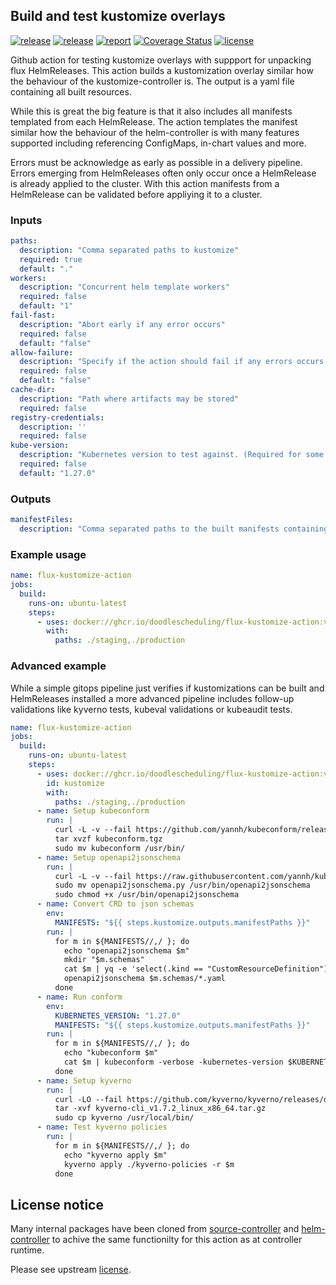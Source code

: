 ## Build and test kustomize overlays

[![release](https://img.shields.io/github/release/DoodleScheduling/flux-kustomize-action/all.svg)](https://github.com/DoodleScheduling/flux-kustomize-action/releases)
[![release](https://github.com/doodlescheduling/flux-kustomize-action/actions/workflows/release.yaml/badge.svg)](https://github.com/doodlescheduling/flux-kustomize-action/actions/workflows/release.yaml)
[![report](https://goreportcard.com/badge/github.com/DoodleScheduling/flux-kustomize-action)](https://goreportcard.com/report/github.com/DoodleScheduling/flux-kustomize-action)
[![Coverage Status](https://coveralls.io/repos/github/DoodleScheduling/flux-kustomize-action/badge.svg?branch=master)](https://coveralls.io/github/DoodleScheduling/flux-kustomize-action?branch=master)
[![license](https://img.shields.io/github/license/DoodleScheduling/flux-kustomize-action.svg)](https://github.com/DoodleScheduling/flux-kustomize-action/blob/master/LICENSE)

Github action for testing kustomize overlays with suppport for unpacking flux HelmReleases.
This action builds a kustomization overlay similar how the behaviour of the kustomize-controller is.
The output is a yaml file containing all built resources.

While this is great the big feature is that it also includes all manifests templated from each HelmRelease.
The action templates the manifest similar how the behaviour of the helm-controller is with many features supported including referencing ConfigMaps, in-chart values and more.

Errors must be acknowledge as early as possible in a delivery pipeline. Errors emerging from HelmReleases often only occur once a HelmRelease is already applied to the cluster.
With this action manifests from a HelmRelease can be validated before appliying it to a cluster.  

### Inputs

```yaml
paths:
  description: "Comma separated paths to kustomize"
  required: true
  default: "."
workers:
  description: "Concurrent helm template workers"
  required: false
  default: "1"
fail-fast:
  description: "Abort early if any error occurs"
  required: false
  default: "false"
allow-failure:
  description: "Specify if the action should fail if any errors occurs."
  required: false
  default: "false"
cache-dir:
  description: "Path where artifacts may be stored"
  required: false
registry-credentials:
  description: ''
  required: false
kube-version:
  description: "Kubernetes version to test against. (Required for some helm charts which validate the kubernetes version)"
  required: false
  default: "1.27.0"
```

### Outputs

```yaml
manifestFiles:
  description: "Comma separated paths to the built manifests containing all resources (per path input)"
```

### Example usage

```yaml
name: flux-kustomize-action
jobs:
  build:
    runs-on: ubuntu-latest
    steps:
      - uses: docker://ghcr.io/doodlescheduling/flux-kustomize-action:v0
        with:
          paths: ./staging,./production
```


### Advanced example

While a simple gitops pipeline just verifies if kustomizations can be built and HelmReleases installed a more advanced pipeline
includes follow-up validations like kyverno tests, kubeval validations or kubeaudit tests.

```yaml
name: flux-kustomize-action
jobs:
  build:
    runs-on: ubuntu-latest
    steps:
      - uses: docker://ghcr.io/doodlescheduling/flux-kustomize-action:v0
        id: kustomize
        with:
          paths: ./staging,./production
      - name: Setup kubeconform
        run: |
          curl -L -v --fail https://github.com/yannh/kubeconform/releases/download/v0.6.1/kubeconform-linux-amd64.tar.gz -o kubeconform.tgz
          tar xvzf kubeconform.tgz
          sudo mv kubeconform /usr/bin/
      - name: Setup openapi2jsonschema
        run: |
          curl -L -v --fail https://raw.githubusercontent.com/yannh/kubeconform/v0.6.2/scripts/openapi2jsonschema.py -o openapi2jsonschema.py
          sudo mv openapi2jsonschema.py /usr/bin/openapi2jsonschema
          sudo chmod +x /usr/bin/openapi2jsonschema
      - name: Convert CRD to json schemas
        env:
          MANIFESTS: "${{ steps.kustomize.outputs.manifestPaths }}"
        run: |
          for m in ${MANIFESTS//,/ }; do
            echo "openapi2jsonschema $m"
            mkdir "$m.schemas"
            cat $m | yq -e 'select(.kind == "CustomResourceDefinition")' > $m.schemas/crds.yaml
            openapi2jsonschema $m.schemas/*.yaml
          done
      - name: Run conform
        env: 
          KUBERNETES_VERSION: "1.27.0"
          MANIFESTS: "${{ steps.kustomize.outputs.manifestPaths }}"
        run: |
          for m in ${MANIFESTS//,/ }; do
            echo "kubeconform $m"
            cat $m | kubeconform -verbose -kubernetes-version $KUBERNETES_VERSION -schema-location default -schema-location "$m.schemas/{{ .ResourceKind }}_{{ .ResourceAPIVersion }}.json" --strict
          done
      - name: Setup kyverno
        run: |
          curl -LO --fail https://github.com/kyverno/kyverno/releases/download/v1.7.2/kyverno-cli_v1.7.2_linux_x86_64.tar.gz
          tar -xvf kyverno-cli_v1.7.2_linux_x86_64.tar.gz
          sudo cp kyverno /usr/local/bin/
      - name: Test kyverno policies
        run: |
          for m in ${MANIFESTS//,/ }; do
            echo "kyverno apply $m"
            kyverno apply ./kyverno-policies -r $m
          done
```

## License notice

Many internal packages have been cloned from [source-controller](https://github.com/fluxcd/source-controller) and [helm-controller](https://github.com/fluxcd/helm-controller) to achive the same functionilty for this
action as at controller runtime.

Please see upstream [license](https://github.com/fluxcd/source-controller/blob/main/LICENSE).

